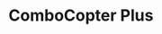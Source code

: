 ---
layout: default
modal-id: 1002
img: combocopterplus
title: ComboCopter Plus

youtube-link: https://www.youtube.com/watch?v=6LkkRlClTS0
tp-museum-link: https://twistypuzzles.com/cgi-bin/puzzle.cgi?pkey=6138
tp-forum-link: https://twistypuzzles.com/forum/viewtopic.php?f=15&t=31564
purchase-service: Grigorusha
purchase-link: https://www.etsy.com/listing/612888132/

description: The <a href="https://twistypuzzles.com/cgi-bin/puzzle.cgi?pkey=6138" target="_blank">ComboCopter Plus</a> is a hybrid puzzle of a <a href="https://twistypuzzles.com/cgi-bin/puzzle.cgi?pkey=20" target="_blank">2x2x2 cube</a> and a <a href="https://twistypuzzles.com/cgi-bin/puzzle.cgi?pkey=1687" target="_blank">Curvy Copter Plus</a>. Even though this puzzle can get into some pretty crazy shapes, it turns surprisingly well.
---